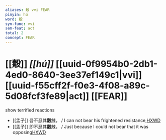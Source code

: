 ```yaml
---
aliases: 觳 vvi FEAR
pinyin: hú
word: 觳
syn-func: vvi
sem-feat: act
total: 2
concept: FEAR 
---
```

# [[觳]] *[[hú]]*  [[uuid-0f9954b0-2db1-4ed0-8640-3ee37ef149c1|vvi]] [[uuid-f55cff2f-f0e3-4f08-a89c-5d08fcf3fe89|act]] [[FEAR]]
show terrified reactions
 - [[孟子]] 吾不忍其**觳**觫， / I can not bear his frightened resistance,[HXWD](https://hxwd.org/textview.html?location=KR1h0001_tls_001-34a.13)
 - [[孟子]] 即不忍其**觳**觫， / Just because I could not bear that it was opposing[HXWD](https://hxwd.org/textview.html?location=KR1h0001_tls_001-37a.7)